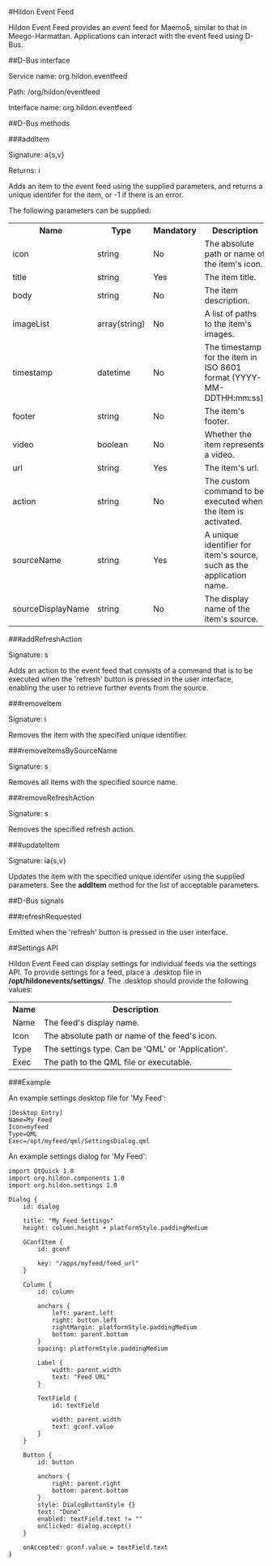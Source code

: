 #Hildon Event Feed

Hildon Event Feed provides an event feed for Maemo5, similar to that in Meego-Harmattan. Applications 
can interact with the event feed using D-Bus.

##D-Bus interface

Service name: org.hildon.eventfeed

Path: /org/hildon/eventfeed

Interface name: org.hildon.eventfeed

##D-Bus methods

###addItem

Signature: a{s,v}

Returns: i

Adds an item to the event feed using the supplied parameters, and returns a unique identifer for the item, or -1 if 
there is an error.

The following parameters can be supplied:

<table>
    <tr>
        <th>Name</th>
        <th>Type</th>
        <th>Mandatory</th>
        <th>Description</th>
    </tr>
    <tr>
        <td>icon</td>
        <td>string</td>
        <td>No</td>
        <td>The absolute path or name of the item's icon.</td>
    </tr>
    <tr>
        <td>title</td>
        <td>string</td>
        <td>Yes</td>
        <td>The item title.</td>
    </tr>
    <tr>
        <td>body</td>
        <td>string</td>
        <td>No</td>
        <td>The item description.</td>
    </tr>
    <tr>
        <td>imageList</td>
        <td>array(string)</td>
        <td>No</td>
        <td>A list of paths to the item's images.</td>
    </tr>
    <tr>
        <td>timestamp</td>
        <td>datetime</td>
        <td>No</td>
        <td>The timestamp for the item in ISO 8601 format (YYYY-MM-DDTHH:mm:ss).</td>
    </tr>
    <tr>
        <td>footer</td>
        <td>string</td>
        <td>No</td>
        <td>The item's footer.</td>
    </tr>
    <tr>
        <td>video</td>
        <td>boolean</td>
        <td>No</td>
        <td>Whether the item represents a video.</td>
    </tr>
    <tr>
        <td>url</td>
        <td>string</td>
        <td>Yes</td>
        <td>The item's url.</td>
    </tr>
    <tr>
        <td>action</td>
        <td>string</td>
        <td>No</td>
        <td>The custom command to be executed when the item is activated.</td>
    </tr>
    <tr>
        <td>sourceName</td>
        <td>string</td>
        <td>Yes</td>
        <td>A unique identifier for item's source, such as the application name.</td>
    </tr>
    <tr>
        <td>sourceDisplayName</td>
        <td>string</td>
        <td>No</td>
        <td>The display name of the item's source.</td>
    </tr>
</table>

###addRefreshAction

Signature: s

Adds an action to the event feed that consists of a command that is to be executed when 
the 'refresh' button is pressed in the user interface, enabling the user to retrieve further events from the source.

###removeItem

Signature: i

Removes the item with the specified unique identifier.

###removeItemsBySourceName

Signature: s

Removes all items with the specified source name.

###removeRefreshAction

Signature: s

Removes the specified refresh action.

###updateItem

Signature: ia{s,v}

Updates the item with the specified unique identifer using the supplied parameters. See the **addItem** method for the 
list of acceptable parameters.

##D-Bus signals

###refreshRequested

Emitted when the 'refresh' button is pressed in the user interface.

##Settings API

Hildon Event Feed can display settings for individual feeds via the settings API. To provide settings for a feed, place 
a .desktop file in **/opt/hildonevents/settings/**. The .desktop should provide the following values:

<table>
    <tr>
        <th>Name</th>
        <th>Description</th>
    </tr>
    <tr>
        <td>Name</td>
        <td>The feed's display name.</td>
    </tr>
    <tr>
        <td>Icon</td>
        <td>The absolute path or name of the feed's icon.</td>
    </tr>
    <tr>
        <td>Type</td>
        <td>The settings type. Can be 'QML' or 'Application'.</td>
    </tr>
    <tr>
        <td>Exec</td>
        <td>The path to the QML file or executable.</td>
    </tr>
</table>

###Example

An example settings desktop file for 'My Feed':

    [Desktop Entry]
    Name=My Feed
    Icon=myfeed
    Type=QML
    Exec=/opt/myfeed/qml/SettingsDialog.qml

An example settings dialog for 'My Feed':

    import QtQuick 1.0
    import org.hildon.components 1.0
    import org.hildon.settings 1.0
    
    Dialog {
        id: dialog
        
        title: "My Feed Settings"
        height: column.height + platformStyle.paddingMedium
        
        GConfItem {
            id: gconf
            
            key: "/apps/myfeed/feed_url"
        }
        
        Column {
            id: column
            
            anchors {
                left: parent.left
                right: button.left
                rightMargin: platformStyle.paddingMedium
                bottom: parent.bottom
            }
            spacing: platformStyle.paddingMedium
            
            Label {
                width: parent.width
                text: "Feed URL"
            }
            
            TextField {
                id: textField
                
                width: parent.width
                text: gconf.value
            }
        }
        
        Button {
            id: button
            
            anchors {
                right: parent.right
                bottom: parent.bottom
            }
            style: DialogButtonStyle {}
            text: "Done"
            enabled: textField.text != ""
            onClicked: dialog.accept()
        }
        
        onAccepted: gconf.value = textField.text
    }

